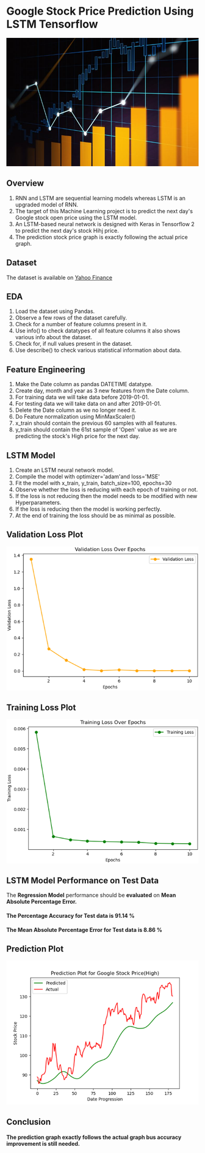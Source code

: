 # Google Stock Price Prediction Using LSTM Tensorflow

![stock](Stock.jpg)

## Overview
1. RNN and LSTM are sequential learning models whereas LSTM is an upgraded model of RNN.
2. The target of this Machine Learning project is to predict the next day's Google stock  open price using the LSTM model.
3. An LSTM-based neural network is designed with Keras in Tensorflow 2 to predict the next day's stock Hihj price.
4. The prediction stock price graph is exactly following the actual price graph.

## Dataset

The dataset is available on [Yahoo Finance](https://finance.yahoo.com/quote/GOOG/history/)

## EDA

1. Load the dataset using Pandas.
2. Observe a few rows of the dataset carefully.
3. Check for a number of feature columns present in it.
4. Use info() to check datatypes of all feature columns it also shows various info about the dataset.
5. Check for, if null values present in the dataset. 
6. Use describe() to check various statistical information about data.

## Feature Engineering

1. Make the Date column as pandas DATETIME datatype.
2. Create day, month and year as 3 new features from the Date column.
3. For training data we will take data before 2019-01-01.
4. For testing data we will take data on and after 2019-01-01.
5. Delete the Date column as we no longer need it.
6. Do Feature normalization using MinMaxScaler()
7. x_train should contain the previous 60 samples with all features.  
8. y_train should contain the 61st sample of 'Open' value as we are predicting the stock's High price for the next day.

## LSTM Model

1. Create an LSTM neural network model.
2. Compile the model with optimizer='adam'and loss='MSE'
3. Fit the model with x_train, y_train, batch_size=100, epochs=30
4. Observe whether the loss is reducing with each epoch of training or not.
5. If the loss is not reducing then the model needs to be modified with new Hyperparameters.
6. If the loss is reducing then the model is working perfectly.
7. At the end of training the loss should be as minimal as possible.

## Validation Loss Plot

![V](Vloss.png)

## Training Loss Plot

![T](Tloss.png)

## LSTM Model Performance on Test Data

The **Regression Model** performance should be **evaluated** on **Mean Absolute Percentage Error.**

#### The Percentage Accuracy for Test data is 91.14 %

#### The Mean Absolute Percentage Error for Test data is 8.86 %

## Prediction Plot

![r](result.png)

## Conclusion 

#### The prediction graph exactly follows the actual graph bus accuracy improvement is still needed.
